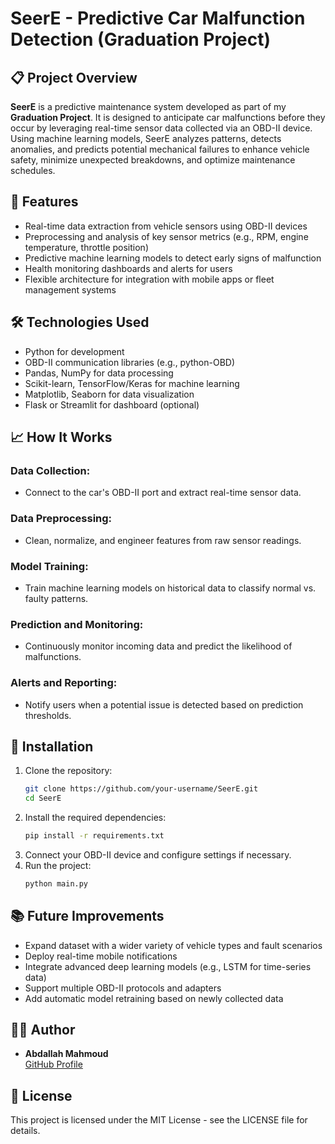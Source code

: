 # SeerE - Predictive Car Malfunction Detection (Graduation Project)

## 📋 Project Overview
**SeerE** is a predictive maintenance system developed as part of my **Graduation Project**. It is designed to anticipate car malfunctions before they occur by leveraging real-time sensor data collected via an OBD-II device. Using machine learning models, SeerE analyzes patterns, detects anomalies, and predicts potential mechanical failures to enhance vehicle safety, minimize unexpected breakdowns, and optimize maintenance schedules.

## 🚗 Features
- Real-time data extraction from vehicle sensors using OBD-II devices
- Preprocessing and analysis of key sensor metrics (e.g., RPM, engine temperature, throttle position)
- Predictive machine learning models to detect early signs of malfunction
- Health monitoring dashboards and alerts for users
- Flexible architecture for integration with mobile apps or fleet management systems

## 🛠️ Technologies Used
- Python for development
- OBD-II communication libraries (e.g., python-OBD)
- Pandas, NumPy for data processing
- Scikit-learn, TensorFlow/Keras for machine learning
- Matplotlib, Seaborn for data visualization
- Flask or Streamlit for dashboard (optional)

## 📈 How It Works
### Data Collection:
- Connect to the car's OBD-II port and extract real-time sensor data.

### Data Preprocessing:
- Clean, normalize, and engineer features from raw sensor readings.

### Model Training:
- Train machine learning models on historical data to classify normal vs. faulty patterns.

### Prediction and Monitoring:
- Continuously monitor incoming data and predict the likelihood of malfunctions.

### Alerts and Reporting:
- Notify users when a potential issue is detected based on prediction thresholds.

## 🔧 Installation
1. Clone the repository:
   ```bash
   git clone https://github.com/your-username/SeerE.git
   cd SeerE
   ```
2. Install the required dependencies:
   ```bash
   pip install -r requirements.txt
   ```
3. Connect your OBD-II device and configure settings if necessary.
4. Run the project:
   ```bash
   python main.py
   ```

## 📚 Future Improvements
- Expand dataset with a wider variety of vehicle types and fault scenarios
- Deploy real-time mobile notifications
- Integrate advanced deep learning models (e.g., LSTM for time-series data)
- Support multiple OBD-II protocols and adapters
- Add automatic model retraining based on newly collected data

## 👨‍🎓 Author
- **Abdallah Mahmoud**  
  [GitHub Profile](https://github.com/abdallahm7moud)

## 📜 License
This project is licensed under the MIT License - see the LICENSE file for details.
